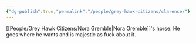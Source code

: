 ```yaml
---
{"dg-publish":true,"permalink":"/people/grey-hawk-citizens/clarence/"}
---
```


[[People/Grey Hawk Citizens/Nora Gremble\|Nora Gremble]]'s horse.  He goes where he wants and is majestic as fuck about it.  